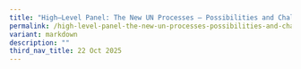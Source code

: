 ```yaml
---
title: "High–Level Panel: The New UN Processes – Possibilities and Challenges"
permalink: /high-level-panel-the-new-un-processes-possibilities-and-challenges/
variant: markdown
description: ""
third_nav_title: 22 Oct 2025
---
```

